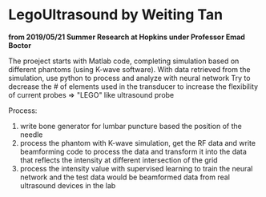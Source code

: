 # LegoUltrasound by Weiting Tan 
**from 2019/05/21
Summer Research at Hopkins under Professor Emad Boctor**

The proeject starts with Matlab code, completing simulation based on different phantoms (using K-wave software).
With data retrieved from the simulation, use python to process and analyze with neural network
Try to decrease the # of elements used in the transducer to increase the flexibility of current probes => "LEGO" like ultrasound probe

Process:
1. write bone generator for lumbar puncture based the position of the needle
2. process the phantom with K-wave simulation, get the RF data and write beamforming code to process the data and transform it into the data that reflects the intensity at different intersection of the grid
3. process the intensity value with supervised learning to train the neural network and the test data would be beamformed data from real ultrasound devices in the lab
